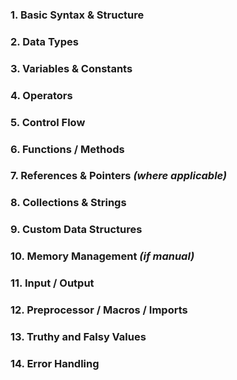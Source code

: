 ### 1. **Basic Syntax & Structure**

### 2. **Data Types**

### 3. **Variables & Constants**

### 4. **Operators**

### 5. **Control Flow**

### 6. **Functions / Methods**

### 7. **References & Pointers** _(where applicable)_

### 8. **Collections & Strings**

### 9. **Custom Data Structures**

### 10. **Memory Management** _(if manual)_

### 11. **Input / Output**

### 12. **Preprocessor / Macros / Imports**

### 13. **Truthy and Falsy Values**

### 14. **Error Handling**